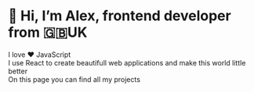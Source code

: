 # 👋 Hi, I’m Alex, frontend developer from 🇬🇧UK

I love ❤️ JavaScript  
I use React to create beautifull web applications and make this world little better  
On this page you can find all my projects



